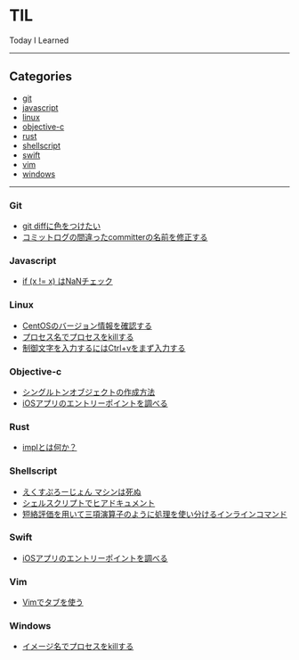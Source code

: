 # TIL

Today I Learned

- - -

## Categories

- [git](#git)
- [javascript](#javascript)
- [linux](#linux)
- [objective-c](#objective-c)
- [rust](#rust)
- [shellscript](#shellscript)
- [swift](#swift)
- [vim](#vim)
- [windows](#windows)

- - -

### Git

- [git diffに色をつけたい](git/enable-diff-color.md)
- [コミットログの間違ったcommitterの名前を修正する](git/fix-wrong-name-committer.md)

### Javascript

- [if (x != x) はNaNチェック](javascript/if-x-equal-x-false.md)

### Linux

- [CentOSのバージョン情報を確認する](linux/check-centos-version.md)
- [プロセス名でプロセスをkillする](linux/kill-process-by-name.md)
- [制御文字を入力するにはCtrl+vをまず入力する](linux/put-meta-key.md)

### Objective-c

- [シングルトンオブジェクトの作成方法](objective-c/how-to-create-singleton.md)
- [iOSアプリのエントリーポイントを調べる](objective-c/ios-app-entrypoint.md)

### Rust

- [implとは何か？](rust/what-is-impl.md)

### Shellscript

- [えくすぷろーじょん マシンは死ぬ](shellscript/bash-explosion.md)
- [シェルスクリプトでヒアドキュメント](shellscript/here-document.md)
- [短絡評価を用いて三項演算子のように処理を使い分けるインラインコマンド](shellscript/inline-if-else.md)

### Swift

- [iOSアプリのエントリーポイントを調べる](swift/ios-app-entrypoint.md)

### Vim

- [Vimでタブを使う](vim/use-tab.md)

### Windows

- [イメージ名でプロセスをkillする](windows/kill-process-by-image-name.md)

